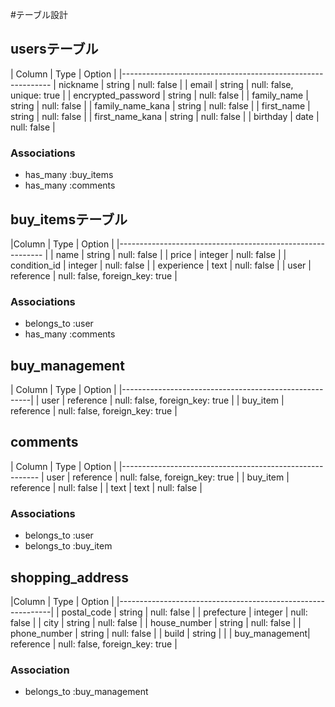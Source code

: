 #テーブル設計

## usersテーブル

| Column             | Type    | Option                    |
|------------------------------------------------------------
| nickname           | string  | null: false               |
| email              | string  | null: false, unique: true |
| encrypted_password | string  | null: false               |
| family_name        | string  | null: false               |
| family_name_kana   | string  | null: false               | 
| first_name         | string  | null: false               |
| first_name_kana    | string  | null: false               |
| birthday           | date    | null: false               |


### Associations
- has_many :buy_items
- has_many :comments


## buy_itemsテーブル

|Column         | Type      | Option                         |
|----------------------------------------------------------- |
| name          | string    | null: false                    |
| price         | integer   | null: false                    |
| condition_id  | integer   | null: false                    |
| experience    | text      | null: false                    |
| user          | reference | null: false, foreign_key: true |

### Associations 
- belongs_to :user
- has_many :comments


## buy_management

| Column   | Type      | Option                         |
|-------------------------------------------------------|
| user     | reference | null: false, foreign_key: true |
| buy_item | reference | null: false, foreign_key: true |


## comments

| Column    | Type      | Option                         |
|---------------------------------------------------------
| user      | reference | null: false, foreign_key: true |
| buy_item  | reference | null: false                    |
| text      | text      | null: false                    |

### Associations
- belongs_to :user
- belongs_to :buy_item


## shopping_address

|Column         | Type       | Option                         |
|-------------------------------------------------------------|
| postal_code   | string     | null: false                    | 
| prefecture    | integer    | null: false                    |
| city          | string     | null: false                    |
| house_number  | string     | null: false                    |
| phone_number  | string     | null: false                    | 
| build         | string     |                                |
| buy_management| reference  | null: false, foreign_key: true |

### Association
- belongs_to :buy_management


